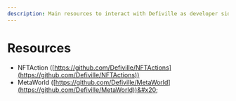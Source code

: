 ```yaml
---
description: Main resources to interact with Defiville as developer side
---
```


# Resources

* NFTAction ([https://github.com/Defiville/NFTActions](https://github.com/Defiville/NFTActions))
* MetaWorld ([https://github.com/Defiville/MetaWorld](https://github.com/Defiville/MetaWorld))&#x20;
